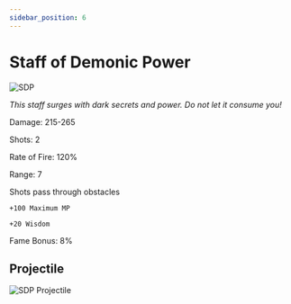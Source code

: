 ```yaml
---
sidebar_position: 6
---
```


# Staff of Demonic Power

![SDP](https://vwiki.valorserver.com/api/item/picture/staff%20of%20demonic%20power)

<i>This staff surges with dark secrets and power. Do not let it consume you!</i>

Damage: 215-265

Shots: 2

Rate of Fire: 120% 

Range: 7

Shots pass through obstacles

    +100 Maximum MP
    
    +20 Wisdom

Fame Bonus: 8%

## Projectile

![SDP Projectile](https://cdn.discordapp.com/attachments/953134990428868629/953140434589343785/demonic_power.gif)
